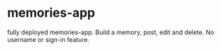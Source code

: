 # memories-app
fully deployed memories-app. Build a memory, post, edit and delete. No username or sign-in feature.

